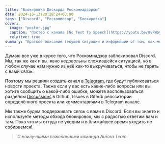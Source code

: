 ```yaml
---
title: "Блокировка Дискорда Роскомнадзором"
date: 2024-10-13T20:28:24+03:00
tags: ["Discord", "Роскомпозор", "Блокировка"]
cover:
  image: "poster.jpg"
  caption: "Постер с канала [No Text To Speech](https://youtu.be/0vFWSyGIl00)"
  relative: true
summary: "Краткое описание текущей ситуации и информации от том, как можно поддерживать с нами связь"
---
```


Думаю все уже в курсе того, что Роскомнадзор заблокировал Discord. Мы, так же как и вы, явно недовольны сложившейся ситуацией, но в любом случае нам нужно из неё как-то выкручиваться, чтобы не терять с вами связь.

Поэтому мы решили создать канал в [Telegram](https://t.me/aurora_team_tg), где будут публиковаться новости проекта. Также если у вас есть какие-либо вопросы или вы хотите сообщить о какой-либо ошибке, можете воспользоваться разделом [Discussions](https://github.com/orgs/AuroraTeam/discussions) в Github, Issues в Github репозитории определённого проекта или комментариями в Telegram канале.

Мы также будем поддерживать связь с вами в Discord. Если вы знаете и используете методы обхода блокировок, мы с радостью ответим вам и там. Пока что мы оттуда не уходим и в ближайшее время уходить не собираемся!

> _С наилучшими пожеланиями команда Aurora Team_
